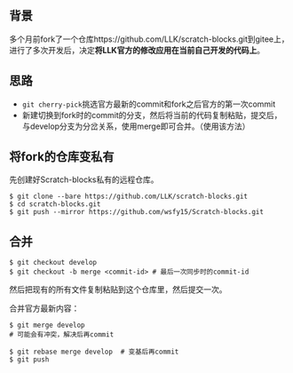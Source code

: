 ## 背景

多个月前fork了一个仓库https://github.com/LLK/scratch-blocks.git到gitee上，进行了多次开发后，决定**将LLK官方的修改应用在当前自己开发的代码上**。



## 思路

- `git cherry-pick`挑选官方最新的commit和fork之后官方的第一次commit
- 新建切换到fork时的commit的分支，然后将当前的代码复制粘贴，提交后，与develop分支为分岔关系，使用merge即可合并。（使用该方法）



## 将fork的仓库变私有

先创建好Scratch-blocks私有的远程仓库。

```
$ git clone --bare https://github.com/LLK/scratch-blocks.git
$ cd scratch-blocks.git
$ git push --mirror https://github.com/wsfy15/Scratch-blocks.git
```



## 合并

```
$ git checkout develop
$ git checkout -b merge <commit-id> # 最后一次同步时的commit-id
```

然后把现有的所有文件复制粘贴到这个仓库里，然后提交一次。

合并官方最新内容：

```
$ git merge develop
# 可能会有冲突，解决后再commit

$ git rebase merge develop  # 变基后再commit
$ git push
```

